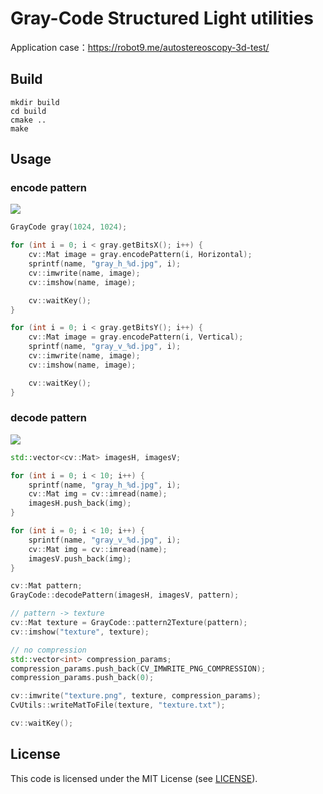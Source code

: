 # Gray-Code Structured Light utilities

Application case：https://robot9.me/autostereoscopy-3d-test/

## Build

```
mkdir build
cd build
cmake ..
make
```

## Usage

### encode pattern

![](images/encode.png)

```cpp
GrayCode gray(1024, 1024);

for (int i = 0; i < gray.getBitsX(); i++) {
    cv::Mat image = gray.encodePattern(i, Horizontal);
    sprintf(name, "gray_h_%d.jpg", i);
    cv::imwrite(name, image);
    cv::imshow(name, image);

    cv::waitKey();
}

for (int i = 0; i < gray.getBitsY(); i++) {
    cv::Mat image = gray.encodePattern(i, Vertical);
    sprintf(name, "gray_v_%d.jpg", i);
    cv::imwrite(name, image);
    cv::imshow(name, image);

    cv::waitKey();
}
```

### decode pattern

![](images/texture.png)

```cpp
std::vector<cv::Mat> imagesH, imagesV;

for (int i = 0; i < 10; i++) {
    sprintf(name, "gray_h_%d.jpg", i);
    cv::Mat img = cv::imread(name);
    imagesH.push_back(img);
}

for (int i = 0; i < 10; i++) {
    sprintf(name, "gray_v_%d.jpg", i);
    cv::Mat img = cv::imread(name);
    imagesV.push_back(img);
}

cv::Mat pattern;
GrayCode::decodePattern(imagesH, imagesV, pattern);

// pattern -> texture
cv::Mat texture = GrayCode::pattern2Texture(pattern);
cv::imshow("texture", texture);

// no compression
std::vector<int> compression_params;
compression_params.push_back(CV_IMWRITE_PNG_COMPRESSION);
compression_params.push_back(0);

cv::imwrite("texture.png", texture, compression_params);
CvUtils::writeMatToFile(texture, "texture.txt");

cv::waitKey();
```

## License
This code is licensed under the MIT License (see [LICENSE](LICENSE)).
